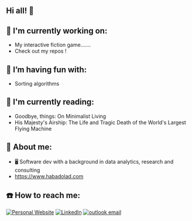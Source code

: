 ## Hi all! 👋

<!--
**HabadOlad/HabadOlad** is a ✨ _special_ ✨ repository because its `README.md` (this file) appears on your GitHub profile.

Here are some ideas to get you started:

- 🔭 I’m currently working on ...
- 🌱 I’m currently learning ...
- 👯 I’m looking to collaborate on ...
- 🤔 I’m looking for help with ...
- 💬 Ask me about ...
- 📫 How to reach me: ...
- 😄 Pronouns: ...
- ⚡ Fun fact: ...
-->

## 🔭 I'm currently working on: 
- My interactive fiction game.......
- Check out my repos !


## 🌱 I’m having fun with:
- Sorting algorithms


## 📖 I'm currently reading:
- Goodbye, things: On Minimalist Living
- His Majesty's Airship: The Life and Tragic Death of the World's Largest Flying Machine


## 🔎 About me:
- 🖥 Software dev with a background in data analytics, research and consulting
- https://www.habadolad.com 


## ☎️ How to reach me:
<a href="https://www.habadolad.com" target="_blank"><img alt="Personal Website" src="https://img.shields.io/badge/Website-%2312100E.svg?&style=for-the-badge&logoColor=white&logo=googlechrome" /></a>
<a href="https://www.linkedin.com/in/habad-olad/" target="_blank"><img alt="LinkedIn" src="https://img.shields.io/badge/linkedin-%230077B5.svg?&style=for-the-badge&logo=linkedin&logoColor=white?logo=linkedin" /></a>
<a href="mailto:habadolad@outlook.com" target="_blank"> <img alt="outlook email" src="https://img.shields.io/badge/Email%20%20%20-blue?style=for-the-badge&logo=email&logoColor=white"/> 
</a>

